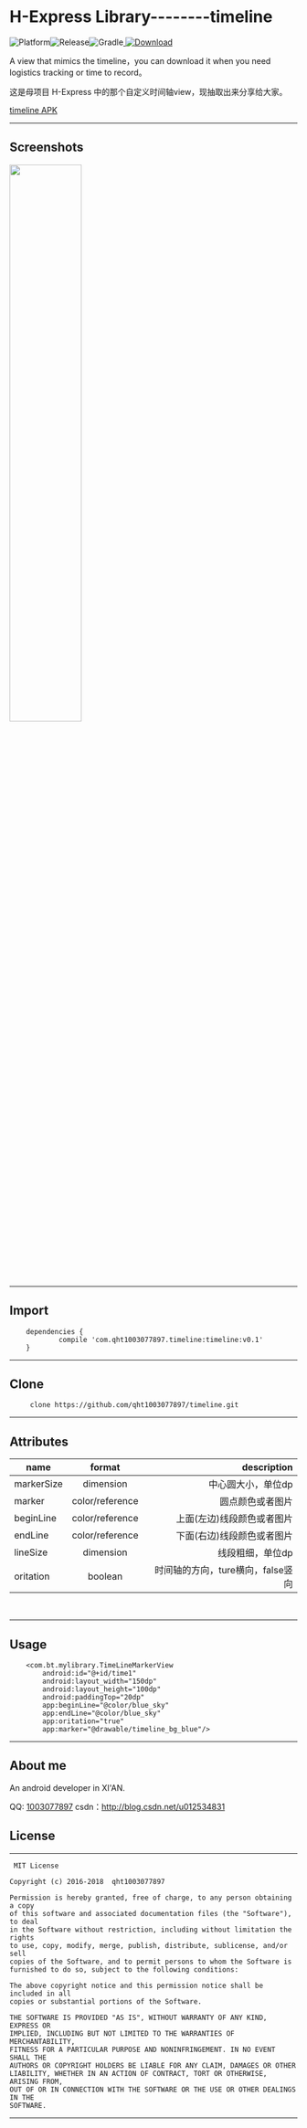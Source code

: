# H-Express Library--------timeline

![Platform](https://img.shields.io/badge/platform-Android-blue.svg)![Release](https://img.shields.io/badge/debug-1.0.0-orange.svg)![Gradle](https://img.shields.io/badge/gradle-2.0.0-blue.svg)[ ![Download](https://api.bintray.com/packages/qht1003077897/maven/timeline/images/download.svg) ](https://bintray.com/qht1003077897/maven/timeline/_latestVersion)

A view that mimics the timeline，you can download it when you need logistics tracking or time to record。

这是母项目 H-Express 中的那个自定义时间轴view，现抽取出来分享给大家。

[timeline  APK](https://github.com/qht1003077897/timeline/tree/master/apk/app-debug.apk)

----------
## Screenshots

<a href="art/1.png"><img src="art/1.png" width="50%"/></a>

----------
## Import

```
	dependencies {
	        compile 'com.qht1003077897.timeline:timeline:v0.1'
	}

```

----------
## Clone

```
	 clone https://github.com/qht1003077897/timeline.git
```

----------
## Attributes


| name | format | description |
| -----|:----:| ----:|
| markerSize | dimension | 中心圆大小，单位dp   |
| marker    | color/reference    |  圆点颜色或者图片   |
| beginLine    | color/reference    |  上面(左边)线段颜色或者图片   |
| endLine    | color/reference    |   下面(右边)线段颜色或者图片  |
| lineSize    | dimension    |   线段粗细，单位dp  |
| oritation    | boolean    |   时间轴的方向，ture横向，false竖向  |

<br>

----------
## Usage
 
```
 	<com.bt.mylibrary.TimeLineMarkerView
        android:id="@+id/time1"
        android:layout_width="150dp"
        android:layout_height="100dp"
        android:paddingTop="20dp"
        app:beginLine="@color/blue_sky"
        app:endLine="@color/blue_sky"
        app:oritation="true"
        app:marker="@drawable/timeline_bg_blue"/>
```
----------
## About me

An android developer in XI'AN.

QQ: [1003077897]()
csdn：http://blog.csdn.net/u012534831

## License
-------

     MIT License
     
    Copyright (c) 2016-2018  qht1003077897

    Permission is hereby granted, free of charge, to any person obtaining a copy
    of this software and associated documentation files (the "Software"), to deal
    in the Software without restriction, including without limitation the rights
    to use, copy, modify, merge, publish, distribute, sublicense, and/or sell
    copies of the Software, and to permit persons to whom the Software is
    furnished to do so, subject to the following conditions:

    The above copyright notice and this permission notice shall be included in all
    copies or substantial portions of the Software.

    THE SOFTWARE IS PROVIDED "AS IS", WITHOUT WARRANTY OF ANY KIND, EXPRESS OR
    IMPLIED, INCLUDING BUT NOT LIMITED TO THE WARRANTIES OF MERCHANTABILITY,
    FITNESS FOR A PARTICULAR PURPOSE AND NONINFRINGEMENT. IN NO EVENT SHALL THE
    AUTHORS OR COPYRIGHT HOLDERS BE LIABLE FOR ANY CLAIM, DAMAGES OR OTHER
    LIABILITY, WHETHER IN AN ACTION OF CONTRACT, TORT OR OTHERWISE, ARISING FROM,
    OUT OF OR IN CONNECTION WITH THE SOFTWARE OR THE USE OR OTHER DEALINGS IN THE
    SOFTWARE.


---
 
 

